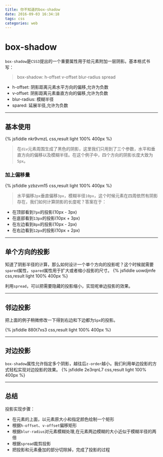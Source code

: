 ```yaml
---
title: 你不知道的box-shadow
date: 2016-09-03 16:34:18
tags: css
categories: web
---
```


# box-shadow

`box-shadow`是`CSS3`提出的一个重要属性用于给元素附加一层阴影。基本格式书写：

>box-shadow: h-offset v-offset blur-radius spread

- h-offset: 阴影距离元素水平方向的偏移,允许为负数
- v-offset: 阴影距离元素垂直方向的偏移,允许为负数
- blur-radius: 模糊半径
- spared: 延展半径,允许为负数

---

## 基本使用

{% jsfiddle nkr9vmzL css,result light 100% 400px %}

>在`div`元素周围生成了黑色的阴影，这里我们只用到了三个参数，水平和垂直方向的偏移以及模糊半径。在这个例子中，四个方向的阴影长度大致为`5px`。

### 加上偏移量

{% jsfiddle yzbzvm15 css,result light 100% 400px %}

>水平偏移`2px`垂直偏移`3px`，模糊半径`10px`，这个时候元素在四周依然有阴影存在，我们如何计算阴影的长度呢？答案在于：

- 在顶部看到`7px`的投影(10px - 3px)
- 在底部看到`13px`的投影(10px + 3px)
- 在左边看到`8px`的投影(10px - 2px)
- 在右边看到`12px`的投影(10px + 2px)

---

## 单个方向的投影

知道了阴影半径的计算，那么如何设计一个单个方向的投影呢？这个时候就需要`spared`属性，`spared`属性用于扩大或者缩小投影的尺寸。
{% jsfiddle uowdjmfe css,result light 100% 400px %}

利用`spread`，可以把需要隐藏的投影缩小，实现呢单边投影的效果。

---

## 邻边投影

把上面的例子稍微修改一下得到右边和下边都为`5px`的投影。

{% jsfiddle 880t7xs3 css,result light 100% 400px %}

---

## 对边投影

`box-shadow`属性允许指定多个阴影，越往后`z-order`越小。我们利用单边投影的方式轻松实现对边投影的效果。
{% jsfiddle 2e3rqnL7 css,result light 100% 400px %}

---

## 总结

投影实现步骤：

- 在元素的上面，以元素原大小和指定颜色绘制一个矩形
- 根据`h-offset`、`v-offset`偏移矩形
- 根据`blur-radius`对元素模糊处理,在元素两边模糊的大小近似于模糊半径的两倍
- 根据`spread`裁剪投影
- 把投影和元素叠加的部分切除掉，完成了投影的过程